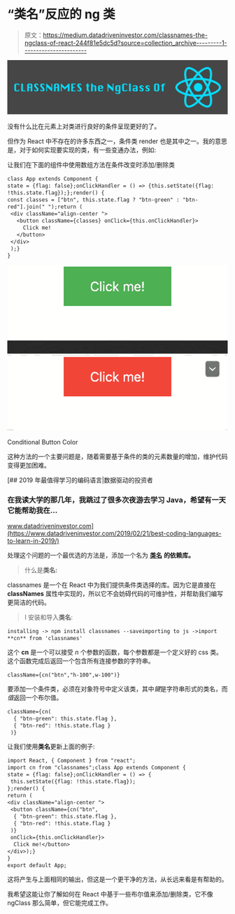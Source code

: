 # “类名”反应的 ng 类

> 原文：<https://medium.datadriveninvestor.com/classnames-the-ngclass-of-react-244f81e5dc5d?source=collection_archive---------1----------------------->

![](img/5fb3f47356b31c9404e95afbcb070b44.png)

没有什么比在元素上对类进行良好的条件呈现更好的了。

但作为 React 中不存在的许多东西之一，条件类 render 也是其中之一。我的意思是，对于如何实现要实现的类，有一些变通办法，例如:

让我们在下面的组件中使用数组方法在条件改变时添加/删除类

```
class App extends Component {
state = {flag: false};onClickHandler = () => {this.setState({flag: !this.state.flag});};render() {
const classes = ["btn", this.state.flag ? "btn-green" : "btn-red"].join(" ");return (
 <div className="align-center ">
   <button className={classes} onClick={this.onClickHandler}>
     Click me!
   </button>
 </div>
 );}
}
```

![](img/7707287c5c618ec823d642320ad52aab.png)

Conditional Button Color

这种方法的一个主要问题是，随着需要基于条件的类的元素数量的增加，维护代码变得更加困难。

[](https://www.datadriveninvestor.com/2019/02/21/best-coding-languages-to-learn-in-2019/) [## 2019 年最值得学习的编码语言|数据驱动的投资者

### 在我读大学的那几年，我跳过了很多次夜游去学习 Java，希望有一天它能帮助我在…

www.datadriveninvestor.com](https://www.datadriveninvestor.com/2019/02/21/best-coding-languages-to-learn-in-2019/) 

处理这个问题的一个最优选的方法是，添加一个名为 [**类名**](https://www.npmjs.com/package/classnames) **的依赖库。**

> 什么是**类名:**

classnames 是一个在 React 中为我们提供条件类选择的库。因为它是直接在 **classNames** 属性中实现的，所以它不会妨碍代码的可维护性，并帮助我们编写更简洁的代码。

> I 安装和导入**类名**:

```
installing -> npm install classnames --saveimporting to js ->import **cn** from 'classnames'
```

这个 **cn** 是一个可以接受 *n* 个参数的函数，每个参数都是一个定义好的 css 类。这个函数完成后返回一个包含所有连接参数的字符串。

```
className={cn("btn","h-100",w-100")}
```

要添加一个条件类，必须在对象符号中定义该类，其中*键*是字符串形式的类名，而*值*返回一个布尔值。

```
className={cn(
  { "btn-green": this.state.flag },
  { "btn-red": !this.state.flag }
 )}
```

让我们使用**类名**更新上面的例子:

```
import React, { Component } from "react";
import cn from "classnames";class App extends Component {
state = {flag: false};onClickHandler = () => {
 this.setState({flag: !this.state.flag});
};render() {
return (
<div className="align-center ">
 <button className={cn("btn",
  { "btn-green": this.state.flag },
  { "btn-red": !this.state.flag }
 )}
 onClick={this.onClickHandler}>
  Click me!</button>
</div>);}
}
export default App;
```

这将产生与上面相同的输出，但这是一个更干净的方法，从长远来看是有帮助的。

我希望这能让你了解如何在 React 中基于一些布尔值来添加/删除类，它不像 ngClass 那么简单，但它能完成工作。